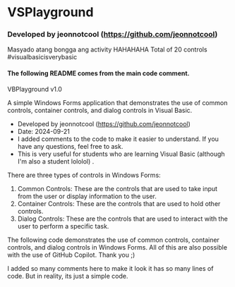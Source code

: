 # VSPlayground
### Developed by jeonnotcool (https://github.com/jeonnotcool)

Masyado atang bongga ang activity HAHAHAHA
Total of 20 controls
#visualbasicisverybasic

#### The following README comes from the main code comment.
 VBPlayground v1.0
 
 A simple Windows Forms application that demonstrates the use of common controls, container controls, and dialog controls in Visual Basic.
- Developed by jeonnotcool (https://github.com/jeonnotcool)
- Date: 2024-09-21
- I added comments to the code to make it easier to understand. If you have any questions, feel free to ask.
- This is very useful for students who are learning Visual Basic (although I'm also a student lololol) .


 There are three types of controls in Windows Forms:
 1. Common Controls: These are the controls that are used to take input from the user or display information to the user.
 2. Container Controls: These are the controls that are used to hold other controls.
 3. Dialog Controls: These are the controls that are used to interact with the user to perform a specific task.

 The following code demonstrates the use of common controls, container controls, and dialog controls in Windows Forms.
 All of this are also possible with the use of GitHub Copilot. Thank you ;)

 I added so many comments here to make it look it has so many lines of code. But in reality, its just a simple code.

 
